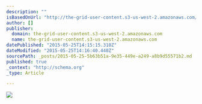```yaml
---
description: ""
isBasedOnUrl: "http://the-grid-user-content.s3-us-west-2.amazonaws.com/b0e71242-a537-462c-a004-27f9886516f5.png"
author: []
publisher:
  domain: the-grid-user-content.s3-us-west-2.amazonaws.com
  name: the-grid-user-content.s3-us-west-2.amazonaws.com
datePublished: "2015-05-25T14:15:15.310Z"
dateModified: "2015-05-25T14:16:40.440Z"
sourcePath: _posts/2015-05-25-5b63b51a-9e35-449e-a249-a8b9d55571b2.md
published: true
_context: "http://schema.org"
_type: Article

---
```

![](http://the-grid-user-content.s3-us-west-2.amazonaws.com/b0e71242-a537-462c-a004-27f9886516f5.png)